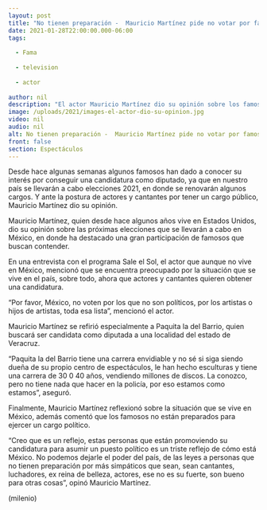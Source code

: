 ```yaml
---
layout: post
title: "No tienen preparación -  Mauricio Martínez pide no votar por famosos en próximas elecciones"
date: 2021-01-28T22:00:00.000-06:00
tags:
  
  - Fama
  
  - television
  
  - actor
  
author: nil
description: "El actor Mauricio Martínez dio su opinión sobre los famosos que quieren postularse en las elecciones 2021 y pidió no votar por ellos. "
image: /uploads/2021/images-el-actor-dio-su-opinion.jpg
video: nil
audio: nil
alt: No tienen preparación -  Mauricio Martínez pide no votar por famosos en próximas elecciones
front: false
section: Espectáculos
---
```


Desde hace algunas semanas algunos famosos han dado a conocer su interés por conseguir una candidatura como diputado, ya que en nuestro país se llevarán a cabo elecciones 2021, en donde se renovarán algunos cargos. Y ante la postura de actores y cantantes por tener un cargo público, Mauricio Martínez dio su opinión. 

Mauricio Martínez, quien desde hace algunos años vive en Estados Unidos, dio su opinión sobre las próximas elecciones que se llevarán a cabo en México, en donde ha destacado una gran participación de famosos que buscan contender. 

En una entrevista con el programa Sale el Sol, el actor que aunque no vive en México, mencionó que se encuentra preocupado por la situación que se vive en el país, sobre todo, ahora que actores y cantantes quieren obtener una candidatura. 

“Por favor, México, no voten por los que no son políticos, por los artistas o hijos de artistas, toda esa lista”, mencionó el actor. 

Mauricio Martínez se refirió especialmente a Paquita la del Barrio, quien buscará ser candidata como diputada a una localidad del estado de Veracruz. 

“Paquita la del Barrio tiene una carrera envidiable y no sé si siga siendo dueña de su propio centro de espectáculos, le han hecho esculturas y tiene una carrera de 30 0 40 años, vendiendo millones de discos. La conozco, pero no tiene nada que hacer en la policía, por eso estamos como estamos”, aseguró. 

Finalmente, Mauricio Martínez reflexionó sobre la situación que se vive en México, además comentó que los famosos no están preparados para ejercer un cargo político. 

“Creo que es un reflejo, estas personas que están promoviendo su candidatura para asumir un puesto político es un triste reflejo de cómo está México. No podemos dejarle el poder del país, de las leyes a personas que no tienen preparación por más simpáticos que sean, sean cantantes, luchadores, ex reina de belleza, actores, ese no es su fuerte, son bueno para otras cosas”, opinó Mauricio Martínez. 

(milenio)